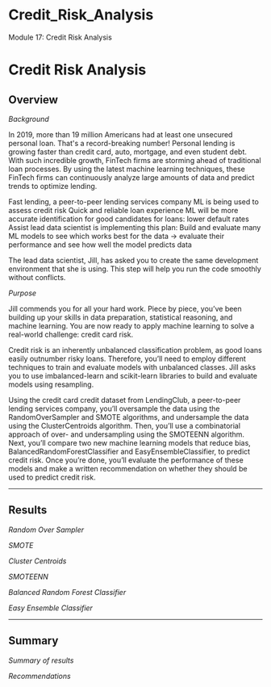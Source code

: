 # Credit_Risk_Analysis

Module 17: Credit Risk Analysis


# Credit Risk Analysis

## Overview

*Background* 

In 2019, more than 19 million Americans had at least one unsecured personal loan. That's a record-breaking number! Personal lending is growing faster than credit card, auto, mortgage, and even student debt. With such incredible growth, FinTech firms are storming ahead of traditional loan processes. By using the latest machine learning techniques, these FinTech firms can continuously analyze large amounts of data and predict trends to optimize lending.

Fast lending, a peer-to-peer lending services company
ML is being used to assess credit risk
Quick and reliable loan experience
ML will be more accurate identification for good candidates for loans: lower default rates
Assist lead data scientist is implementing this plan:
Build and evaluate many ML models to see which works best for the data
→ evaluate their performance and see how well the model predicts data
 
The lead data scientist, Jill, has asked you to create the same development environment that she is using. This step will help you run the code smoothly without conflicts.


*Purpose*

Jill commends you for all your hard work. Piece by piece, you’ve been building up your skills in data preparation, statistical reasoning, and machine learning. You are now ready to apply machine learning to solve a real-world challenge: credit card risk.

Credit risk is an inherently unbalanced classification problem, as good loans easily outnumber risky loans. Therefore, you’ll need to employ different techniques to train and evaluate models with unbalanced classes. Jill asks you to use imbalanced-learn and scikit-learn libraries to build and evaluate models using resampling.

Using the credit card credit dataset from LendingClub, a peer-to-peer lending services company, you’ll oversample the data using the RandomOverSampler and SMOTE algorithms, and undersample the data using the ClusterCentroids algorithm. Then, you’ll use a combinatorial approach of over- and undersampling using the SMOTEENN algorithm. Next, you’ll compare two new machine learning models that reduce bias, BalancedRandomForestClassifier and EasyEnsembleClassifier, to predict credit risk. Once you’re done, you’ll evaluate the performance of these models and make a written recommendation on whether they should be used to predict credit risk.



-----------------------------------
## Results

*Random Over Sampler*



*SMOTE*


 *Cluster Centroids*

 *SMOTEENN*


 *Balanced Random Forest Classifier*


 *Easy Ensemble Classifier*
 
-------------------

## Summary

 *Summary of results*


*Recommendations*
